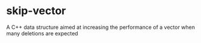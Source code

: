 # skip-vector
A C++ data structure aimed at increasing the performance of a vector when many deletions are expected
